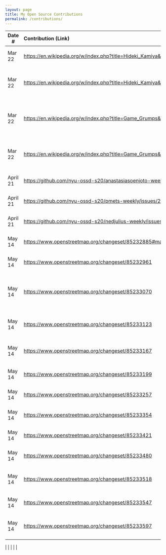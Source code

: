 ```yaml
---
layout: page
title: My Open Source Contributions
permalink: /contributions/
---
```


<!--
Type of the contribution should be "Wikipedia edit", "OpenStreet Map feature", "Documentation", "Course website", "Blog",
"Browse Add-on", etc.

The description should include a brief summary of what you did.

Replace the first row with your own contribution. 

-->





| Date #       | Contribution (Link)  | Type  | Description |
|---|:---|:---|:---|
|  Mar 22   |   https://en.wikipedia.org/w/index.php?title=Hideki_Kamiya&oldid=949494230 |  Wikipedia Edit  |  Added a bit to the personal life section   |
|  Mar 22   |   https://en.wikipedia.org/w/index.php?title=Hideki_Kamiya&oldid=949494230 |  Wikipedia Edit  | Added a bit to the current events of the Newgrounds page |
|  Mar 22   |   https://en.wikipedia.org/w/index.php?title=Game_Grumps&oldid=949501501 |  Wikipedia Edit  | Added a section about non-gaming content to the Game Grumps wiki |
|  Mar 22   |   https://en.wikipedia.org/w/index.php?title=Game_Grumps&oldid=949502180 |  Wikipedia Edit  | fixed several mistakes I amde in that last one OOPS |
|  April 21   | https://github.com/nyu-ossd-s20/anastasiasoenjoto-weekly/issues/1 |  OSSD Issue | Created issue on missed date |
|  April 21   | https://github.com/nyu-ossd-s20/pmets-weekly/issues/2             |  OSSD Issue | Created issue on missed date |
|  April 21   | https://github.com/nyu-ossd-s20/nedjulius-weekly/issues/1         |  OSSD Issue | Created issue on missed date |
|  May 14  | https://www.openstreetmap.org/changeset/85232885#map=19/33.52603/-117.14939       |  Open Street Maps | Added a Jimmy Johns |
|  May 14  | https://www.openstreetmap.org/changeset/85232961     |  Open Street Maps | Added a Lazy Boy Furniture Store |
|  May 14  | https://www.openstreetmap.org/changeset/85233070     |  Open Street Maps | Added a round 1 amusement tag to an existing building |
|  May 14  | https://www.openstreetmap.org/changeset/85233123   |  Open Street Maps | Upgraded Panera Bread Tags to brand name |
|  May 14  | https://www.openstreetmap.org/changeset/85233167   |  Open Street Maps | Old closed restaurant is now a kids dentist |
|  May 14  | https://www.openstreetmap.org/changeset/85233199   |  Open Street Maps | Added Wahoo's Fish Taco's |
|  May 14  | https://www.openstreetmap.org/changeset/85233257   |  Open Street Maps | Added Rosatti's Pizza|
|  May 14  | https://www.openstreetmap.org/changeset/85233354   |  Open Street Maps | Added Little Caesar's|
|  May 14  | https://www.openstreetmap.org/changeset/85233421  |  Open Street Maps | Added an Edible Arrangements|
|  May 14  | https://www.openstreetmap.org/changeset/85233480  |  Open Street Maps | Added Mountain Mike's Pizza|
|  May 14  | https://www.openstreetmap.org/changeset/85233518 |  Open Street Maps | Added Daphne's restaurant Tag|
|  May 14  | https://www.openstreetmap.org/changeset/85233547 |  Open Street Maps | Added Century 21 real Estate|
|  May 14  | https://www.openstreetmap.org/changeset/85233597 |  Open Street Maps | Removed a Claim Jumper that close, its empty now :(|

|     |      |     |      |



